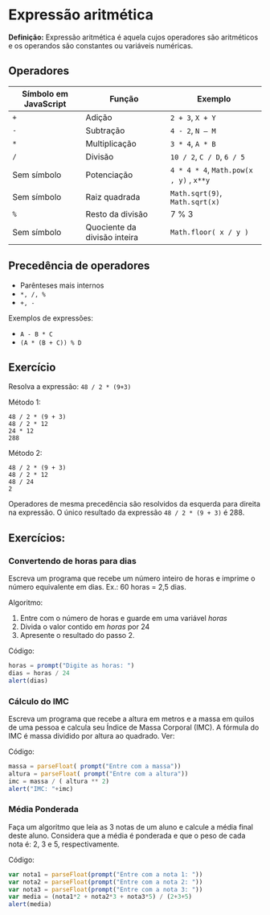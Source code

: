 # Expressão aritmética

**Definição:** Expressão aritmética é aquela cujos operadores são aritméticos e os operandos são constantes ou variáveis numéricas.

## Operadores 

Símbolo em JavaScript | Função | Exemplo 
----------------------|--------|----------
 `+` | Adição | `2 + 3`, `X + Y`
 `-` | Subtração | `4 - 2`, `N – M`
 `*` | Multiplicação | `3 * 4`, `A * B`
 `/` | Divisão | `10 / 2`, `C / D`, `6 / 5`
 Sem símbolo | Potenciação | `4 * 4 * 4`, `Math.pow(x , y)` , `x**y`
 Sem símbolo | Raiz quadrada | `Math.sqrt(9)`,  `Math.sqrt(x)`
 `%` | Resto da divisão | 7 % 3
 Sem símbolo | Quociente da divisão inteira | `Math.floor( x / y )`

## Precedência de operadores

* Parênteses mais internos
* `*, /, %`
* `+, -`

Exemplos de expressões:
* `A - B * C`
* `(A * (B + C)) % D`

## Exercício
Resolva a expressão: `48 / 2 * (9+3)`

Método 1:
```
48 / 2 * (9 + 3)
48 / 2 * 12
24 * 12
288
```

Método 2: 
```
48 / 2 * (9 + 3)
48 / 2 * 12
48 / 24
2
```

Operadores de mesma precedência são resolvidos da esquerda para direita na expressão. O único resultado da expressão `48 / 2 * (9 + 3)` é 288. 

## Exercícios: 

### Convertendo de horas para dias

Escreva um programa que recebe um número inteiro de horas e imprime o número equivalente em dias. Ex.: 60 horas = 2,5 dias.

Algoritmo: 
1. Entre com o número de horas e guarde em uma variável *horas* 
2. Divida o valor contido em *horas* por 24 
3. Apresente o resultado do passo 2. 

Código: 
```javascript
horas = prompt("Digite as horas: ")
dias = horas / 24 
alert(dias)
``` 

### Cálculo do IMC

Escreva um programa que recebe a altura em metros e a massa em quilos de uma pessoa e calcula seu Índice de Massa Corporal (IMC). A fórmula do IMC é massa dividido por altura ao quadrado. Ver:  

Código: 
```javascript
massa = parseFloat( prompt("Entre com a massa"))
altura = parseFloat( prompt("Entre com a altura"))
imc = massa / ( altura ** 2)
alert("IMC: "+imc)  
```

### Média Ponderada 

Faça um algoritmo que leia as 3 notas de um aluno e calcule a média final deste aluno. Considera que a média é ponderada e que o peso de cada nota é: 2, 3 e 5, respectivamente.

Código: 
```javascript
var nota1 = parseFloat(prompt("Entre com a nota 1: "))
var nota2 = parseFloat(prompt("Entre com a nota 2: "))
var nota3 = parseFloat(prompt("Entre com a nota 3: "))
var media = (nota1*2 + nota2*3 + nota3*5) / (2+3+5)
alert(media)
```
